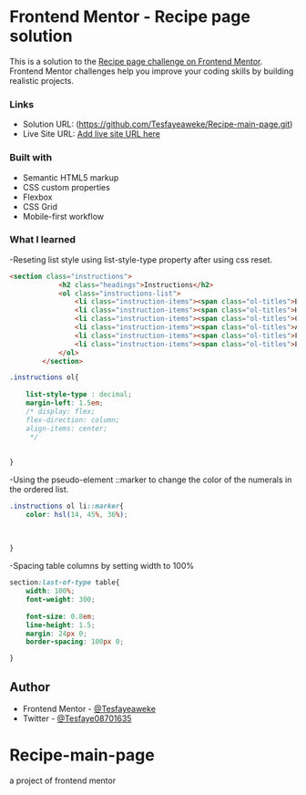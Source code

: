 # Frontend Mentor - Recipe page solution

This is a solution to the [Recipe page challenge on Frontend Mentor](https://www.frontendmentor.io/challenges/recipe-page-KiTsR8QQKm). Frontend Mentor challenges help you improve your coding skills by building realistic projects. 


### Links

- Solution URL: (https://github.com/Tesfayeaweke/Recipe-main-page.git)
- Live Site URL: [Add live site URL here](https://tesfayeaweke.github.io/Recipe-main-page/)

### Built with

- Semantic HTML5 markup
- CSS custom properties
- Flexbox
- CSS Grid
- Mobile-first workflow

### What I learned

-Reseting list style using list-style-type property after using css reset.


```html
<section class="instructions">
            <h2 class="headings">Instructions</h2>
            <ol class="instructions-list">
                <li class="instruction-items"><span class="ol-titles">Beat the eggs</span>: In a bowl, beat the eggs with a pinch of salt and pepper until they are well mixed.You can add a tablespoon of water or milk for a fluffier texture.</li>
                <li class="instruction-items"><span class="ol-titles">Heat the pan</span>: Place a non stick frying pan over a medium heat and add butter or oil.</li>
                <li class="instruction-items"><span class="ol-titles">Cook the omelette</span>: Once the butter is melted and bubbling,pour in the eggs. Tilt the pan to ensure the eggs evenly coat the surface.</li>
                <li class="instruction-items"><span class="ol-titles">Add fillings(optional)</span>: When the eggs begin to set at the edges but are still slightly runny in the middle, sprinkle your chosen fillings over one and half of the omelette.</li>
                <li class="instruction-items"><span class="ol-titles">Fold and serve</span>: As omelette continues to cook, carefully lift one edge and fold it over the fillings. Let it cook for another minute, then slide it on to a plate.</li>
                <li class="instruction-items"><span class="ol-titles">Enjoy</span>: Serve hot, with additional salt and pepper if needed.</li>
            </ol>
        </section>
```
```css
.instructions ol{ 
    
    list-style-type : decimal;
    margin-left: 1.5em;
    /* display: flex;
    flex-direction: column;
    align-items: center;
     */
   
    
} 
```
-Using the pseudo-element  ::marker to change the color of the numerals in the ordered list.
```css
.instructions ol li::marker{ 
    color: hsl(14, 45%, 36%);
    
    
    
} 
```
-Spacing table columns by setting width to 100%

```css
section:last-of-type table{
    width: 100%;
    font-weight: 300;
    
    font-size: 0.8em;
    line-height: 1.5;
    margin: 24px 0;
    border-spacing: 100px 0;

}
```

## Author

- Frontend Mentor - [@Tesfayeaweke](https://www.frontendmentor.io/profile/@Tesfayeaweke)
- Twitter - [@Tesfaye08701635](https://www.twitter.com/@Tesfaye08701635)



# Recipe-main-page
 a project of frontend mentor

